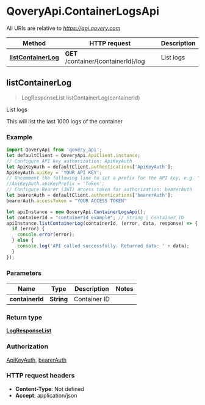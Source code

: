 # QoveryApi.ContainerLogsApi

All URIs are relative to *https://api.qovery.com*

Method | HTTP request | Description
------------- | ------------- | -------------
[**listContainerLog**](ContainerLogsApi.md#listContainerLog) | **GET** /container/{containerId}/log | List logs



## listContainerLog

> LogResponseList listContainerLog(containerId)

List logs

This will list the last 1000 logs of the container

### Example

```javascript
import QoveryApi from 'qovery_api';
let defaultClient = QoveryApi.ApiClient.instance;
// Configure API key authorization: ApiKeyAuth
let ApiKeyAuth = defaultClient.authentications['ApiKeyAuth'];
ApiKeyAuth.apiKey = 'YOUR API KEY';
// Uncomment the following line to set a prefix for the API key, e.g. "Token" (defaults to null)
//ApiKeyAuth.apiKeyPrefix = 'Token';
// Configure Bearer (JWT) access token for authorization: bearerAuth
let bearerAuth = defaultClient.authentications['bearerAuth'];
bearerAuth.accessToken = "YOUR ACCESS TOKEN"

let apiInstance = new QoveryApi.ContainerLogsApi();
let containerId = "containerId_example"; // String | Container ID
apiInstance.listContainerLog(containerId, (error, data, response) => {
  if (error) {
    console.error(error);
  } else {
    console.log('API called successfully. Returned data: ' + data);
  }
});
```

### Parameters


Name | Type | Description  | Notes
------------- | ------------- | ------------- | -------------
 **containerId** | **String**| Container ID | 

### Return type

[**LogResponseList**](LogResponseList.md)

### Authorization

[ApiKeyAuth](../README.md#ApiKeyAuth), [bearerAuth](../README.md#bearerAuth)

### HTTP request headers

- **Content-Type**: Not defined
- **Accept**: application/json

